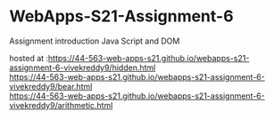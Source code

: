 # WebApps-S21-Assignment-6
Assignment introduction Java Script and DOM

hosted at :<https://44-563-web-apps-s21.github.io/webapps-s21-assignment-6-vivekreddy9/hidden.html><br>
            <https://44-563-web-apps-s21.github.io/webapps-s21-assignment-6-vivekreddy9/bear.html><br>
             <https://44-563-web-apps-s21.github.io/webapps-s21-assignment-6-vivekreddy9/arithmetic.html>
